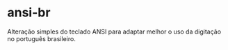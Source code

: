 # ansi-br
Alteração simples do teclado ANSI para adaptar melhor o uso da digitação no português brasileiro. 
